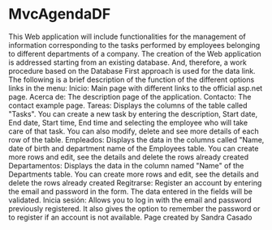# MvcAgendaDF
This Web application will include functionalities for the management of information corresponding to the tasks performed by employees belonging to different departments of a company.
The creation of the Web application is addressed starting from an existing database. And, therefore, a work procedure based on the Database First approach is used for the data link. The following is a brief description of the function of the different options links in the menu:
Inicio: Main page with different links to the official asp.net page.
Acerca de: The description page of the application.
Contacto: The contact example page.
Tareas: Displays the columns of the table called "Tasks". You can create a new task by entering the description, Start date, End date, Start time, End time and selecting the employee who will take care of that task. You can also modify, delete and see more details of each row of the table.
Empleados: Displays the data in the columns called "Name, date of birth and department name of the Employees table. You can create more rows and edit, see the details and delete the rows already created
Departamentos: Displays the data in the column named "Name" of the Departments table. You can create more rows and edit, see the details and delete the rows already created
Regitrarse: Register an account by entering the email and password in the form. The data entered in the fields will be validated.
Inicia sesión: Allows you to log in with the email and password previously registered. It also gives the option to remember the password or to register if an account is not available.
Page created by Sandra Casado
